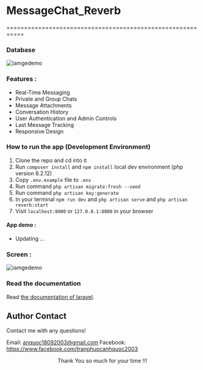 # MessageChat_Reverb

===========================================================

### Database

![iamgedemo](https://res.cloudinary.com/dadvtny30/image/upload/v1729696956/database/mfwh02tosaedijrl7l53.png)

### Features :

-   Real-Time Messaging
-   Private and Group Chats
-   Message Attachments
-   Conversation History
-   User Authentication and Admin Controls
-   Last Message Tracking
-   Responsive Design

### How to run the app (Development Environment)

1. Clone the repo and cd into it
2. Run `composer install` and `npm install` local dev environment (php version 8.2.12)
3. Copy `.env.example` file to `.env`
4. Run command `php artisan migrate:fresh --seed`
5. Run command `php artisan key:generate`
6. In your terminal `npm run dev` and `php artisan serve` and `php artisan reverb:start`
7. Visit `localhost:8000` or `127.0.0.1:8000` in your browser

#### App demo :

-   Updating ...

### Screen :

![iamgedemo](https://res.cloudinary.com/dadvtny30/image/upload/v1729697593/portfolio/project/mojhvbmqwwp1kunkuusr.png)

### Read the documentation

Read [the documentation of laravel](https://laravel.com/).

## Author Contact

Contact me with any questions!<br>

Email: anquoc18092003@gmail.com
Facebook: https://www.facebook.com/tranphuocanhquoc2003

<p style="text-align:center">Thank You so much for your time !!!</p>
